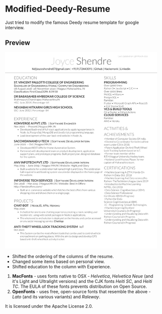# Modified-Deedy-Resume
Just tried to modify the famous Deedy resume template for google interview. 

## Preview
<img src="https://github.com/JoyceShendre/Modified-Deedy-Resume/blob/main/Joyce.Shendre_Resume.png" alt="preview" width="500"/>

- Shifted the ordering of the columns of the resume.
- Changed some items based on personal view.
- Shifted education to the column with Experience.



1. **MacFonts** - uses fonts native to OSX - *Helvetica*, *Helvetica Neue* (and it's Light and Ultralight versions) and the CJK fonts *Heiti SC*, and *Heiti TC*. The EULA of these fonts prevents distribution on Open Source.
2. **OpenFonts** - uses free, open-source fonts that resemble the above - *Lato* (and its various variants) and *Raleway*.

It is licensed under the Apache License 2.0.
